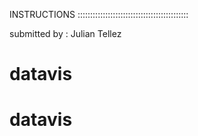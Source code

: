 INSTRUCTIONS ::::::::::::::::::::::::::::::::::::::::::::

submitted by : Julian Tellez


# datavis
# datavis

